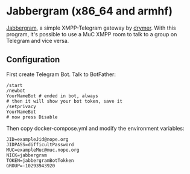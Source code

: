 # Jabbergram (x86_64 and armhf)
[Jabbergram](https://daemons.cf/cgit/jabbergram/about/), a simple XMPP-Telegram gateway by [drymer](https://daemons.cf/contacto.html). With this program, it's possible to use a MuC 
XMPP room to talk to a group on Telegram and vice versa. 

## Configuration
First create Telegram Bot. Talk to BotFather:
```
/start
/newbot
YourNameBot # ended in bot, always
# then it will show your bot token, save it
/setprivacy
YourNameBot
# now press Disable
```
Then copy docker-compose.yml and modify the environment variables:
```
JID=exampleJid@nope.org
JIDPASS=difficultPassword
MUC=exampleMuc@muc.nope.org
NICK=jabbergram
TOKEN=jabbergramBotTokken
GROUP=-10293943920
```
